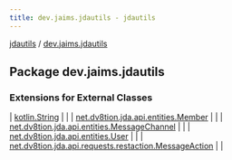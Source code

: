 ```yaml
---
title: dev.jaims.jdautils - jdautils
---
```


[jdautils](../index.html) / [dev.jaims.jdautils](./index.html)

## Package dev.jaims.jdautils

### Extensions for External Classes

| [kotlin.String](kotlin.-string/index.html) |  |
| [net.dv8tion.jda.api.entities.Member](net.dv8tion.jda.api.entities.-member/index.html) |  |
| [net.dv8tion.jda.api.entities.MessageChannel](net.dv8tion.jda.api.entities.-message-channel/index.html) |  |
| [net.dv8tion.jda.api.entities.User](net.dv8tion.jda.api.entities.-user/index.html) |  |
| [net.dv8tion.jda.api.requests.restaction.MessageAction](net.dv8tion.jda.api.requests.restaction.-message-action/index.html) |  |

